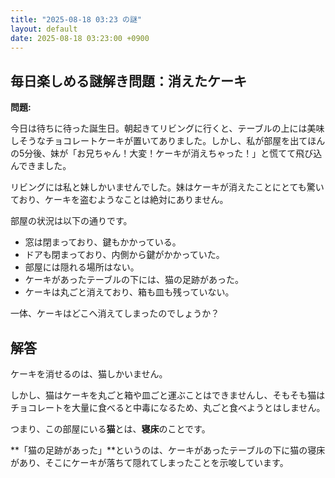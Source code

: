 ```yaml
---
title: "2025-08-18 03:23 の謎"
layout: default
date: 2025-08-18 03:23:00 +0900
---
```

## 毎日楽しめる謎解き問題：消えたケーキ

**問題:**

今日は待ちに待った誕生日。朝起きてリビングに行くと、テーブルの上には美味しそうなチョコレートケーキが置いてありました。しかし、私が部屋を出てほんの5分後、妹が「お兄ちゃん！大変！ケーキが消えちゃった！」と慌てて飛び込んできました。

リビングには私と妹しかいませんでした。妹はケーキが消えたことにとても驚いており、ケーキを盗むようなことは絶対にありません。

部屋の状況は以下の通りです。

*   窓は閉まっており、鍵もかかっている。
*   ドアも閉まっており、内側から鍵がかかっていた。
*   部屋には隠れる場所はない。
*   ケーキがあったテーブルの下には、猫の足跡があった。
*   ケーキは丸ごと消えており、箱も皿も残っていない。

一体、ケーキはどこへ消えてしまったのでしょうか？

## 解答

ケーキを消せるのは、猫しかいません。

しかし、猫はケーキを丸ごと箱や皿ごと運ぶことはできませんし、そもそも猫はチョコレートを大量に食べると中毒になるため、丸ごと食べようとはしません。

つまり、この部屋にいる**猫**とは、**寝床**のことです。

**「猫の足跡があった」**というのは、ケーキがあったテーブルの下に猫の寝床があり、そこにケーキが落ちて隠れてしまったことを示唆しています。

